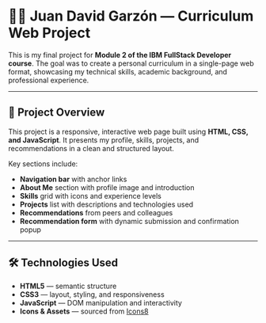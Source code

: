 # 🧑‍💻 Juan David Garzón — Curriculum Web Project

This is my final project for **Module 2 of the IBM FullStack Developer course**. The goal was to create a personal curriculum in a single-page web format, showcasing my technical skills, academic background, and professional experience.

---

## 📌 Project Overview

This project is a responsive, interactive web page built using **HTML, CSS, and JavaScript**. It presents my profile, skills, projects, and recommendations in a clean and structured layout.

Key sections include:

- **Navigation bar** with anchor links
- **About Me** section with profile image and introduction
- **Skills** grid with icons and experience levels
- **Projects** list with descriptions and technologies used
- **Recommendations** from peers and colleagues
- **Recommendation form** with dynamic submission and confirmation popup

---

## 🛠️ Technologies Used

- **HTML5** — semantic structure
- **CSS3** — layout, styling, and responsiveness
- **JavaScript** — DOM manipulation and interactivity
- **Icons & Assets** — sourced from [Icons8](https://icons8.com)